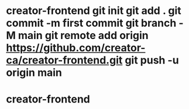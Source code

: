 # creator-frontend git init git add . git commit -m first commit git branch -M main git remote add origin https://github.com/creator-ca/creator-frontend.git git push -u origin main
# creator-frontend
